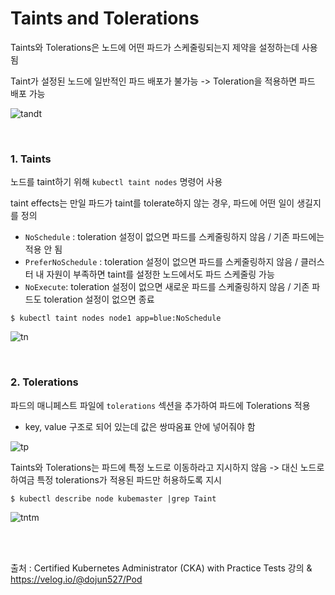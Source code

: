 # Taints and Tolerations

Taints와 Tolerations은 노드에 어떤 파드가 스케줄링되는지 제약을 설정하는데 사용됨

Taint가 설정된 노드에 일반적인 파드 배포가 불가능 -> Toleration을 적용하면 파드 배포 가능

![tandt](https://github.com/kodekloudhub/certified-kubernetes-administrator-course/raw/master/images/tandt.PNG)

<br>

### 1. Taints

노드를 taint하기 위해 `kubectl taint nodes` 명령어 사용

taint effects는 만일 파드가 taint를 tolerate하지 않는 경우, 파드에 어떤 일이 생길지를 정의

- `NoSchedule` : toleration 설정이 없으면 파드를 스케줄링하지 않음 / 기존 파드에는 적용 안 됨
- `PreferNoSchedule` : toleration 설정이 없으면 파드를 스케줄링하지 않음 / 클러스터 내 자원이 부족하면 taint를 설정한 노드에서도 파드 스케줄링 가능
- `NoExecute`: toleration 설정이 없으면 새로운 파드를 스케줄링하지 않음 / 기존 파드도 toleration 설정이 없으면 종료

```
$ kubectl taint nodes node1 app=blue:NoSchedule
```



![tn](https://github.com/kodekloudhub/certified-kubernetes-administrator-course/raw/master/images/tn.PNG)

<br>

### 2. Tolerations

파드의 매니페스트 파일에 `tolerations` 섹션을 추가하여 파드에 Tolerations 적용

- key, value 구조로 되어 있는데 값은 쌍따옴표 안에 넣어줘야 함

![tp](https://github.com/kodekloudhub/certified-kubernetes-administrator-course/raw/master/images/tp.PNG)

Taints와 Tolerations는 파드에 특정 노드로 이동하라고 지시하지 않음 -> 대신 노드로 하여금 특정 tolerations가 적용된 파드만 허용하도록 지시

```
$ kubectl describe node kubemaster |grep Taint
```

![tntm](https://github.com/kodekloudhub/certified-kubernetes-administrator-course/raw/master/images/tntm.PNG)

<br>

<br>

출처 : Certified Kubernetes Administrator (CKA) with Practice Tests 강의 & https://velog.io/@dojun527/Pod

